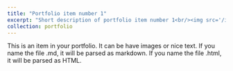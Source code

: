 ```yaml
---
title: "Portfolio item number 1"
excerpt: "Short description of portfolio item number 1<br/><img src='/images/mia.jpg'>"
collection: portfolio
---
```


This is an item in your portfolio. It can be have images or nice text. If you name the file .md, it will be parsed as markdown. If you name the file .html, it will be parsed as HTML. 
